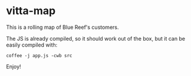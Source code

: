 vitta-map
=========

This is a rolling map of Blue Reef's customers.

The JS is already compiled, so it should work out of the box, but it can be easily compiled with:

```shell
coffee -j app.js -cwb src
```

Enjoy!
